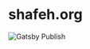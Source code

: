 # shafeh.org
![Gatsby Publish](https://github.com/ShafehOrg/site/workflows/Gatsby%20Publish/badge.svg)